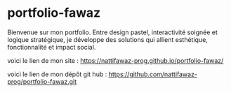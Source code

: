 # portfolio-fawaz
Bienvenue sur mon portfolio. Entre design pastel, interactivité soignée et logique stratégique, je développe des solutions qui allient esthétique, fonctionnalité et impact social.

voici le lien de mon site : https://nattifawaz-prog.github.io/portfolio-fawaz/ 

voici le lien de mon dépôt git hub : https://github.com/nattifawaz-prog/portfolio-fawaz.git
